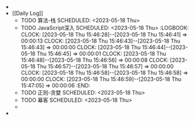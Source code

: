 -
- [[Daily Log]]
	- TODO 算法-栈
	  SCHEDULED: <2023-05-18 Thu>
	- TODO JavaScript深入
	  SCHEDULED: <2023-05-18 Thu>
	  :LOGBOOK:
	  CLOCK: [2023-05-18 Thu 15:46:28]--[2023-05-18 Thu 15:46:41] =>  00:00:13
	  CLOCK: [2023-05-18 Thu 15:46:43]--[2023-05-18 Thu 15:46:43] =>  00:00:00
	  CLOCK: [2023-05-18 Thu 15:46:44]--[2023-05-18 Thu 15:46:45] =>  00:00:01
	  CLOCK: [2023-05-18 Thu 15:46:48]--[2023-05-18 Thu 15:46:56] =>  00:00:08
	  CLOCK: [2023-05-18 Thu 15:46:57]--[2023-05-18 Thu 15:46:57] =>  00:00:00
	  CLOCK: [2023-05-18 Thu 15:46:58]--[2023-05-18 Thu 15:46:58] =>  00:00:00
	  CLOCK: [2023-05-18 Thu 15:46:59]--[2023-05-18 Thu 15:47:05] =>  00:00:06
	  :END:
	- TODO 正则-贪婪
	  SCHEDULED: <2023-05-18 Thu>
	- TODO 幕客
	  SCHEDULED: <2023-05-18 Thu>
	-
-